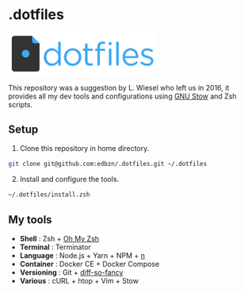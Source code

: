 # .dotfiles

<img src="./.assets/dotfiles-logo.png" width="300">

This repository was a suggestion by L. Wiesel who left us in 2016, it provides all my dev tools and configurations using [GNU Stow](https://www.gnu.org/software/stow/) and Zsh scripts.

## Setup

1. Clone this repository in home directory.

```sh
git clone git@github.com:edbzn/.dotfiles.git ~/.dotfiles
```

2. Install and configure the tools. 

```sh
~/.dotfiles/install.zsh
```

## My tools 

- **Shell** : Zsh + [Oh My Zsh](https://ohmyz.sh/)
- **Terminal** : Terminator 
- **Language** : Node.js + Yarn + NPM + [n](https://github.com/tj/n)
- **Container** : Docker CE + Docker Compose
- **Versioning** : Git + [diff-so-fancy](https://github.com/so-fancy/diff-so-fancy)
- **Various** : cURL + htop + Vim + Stow